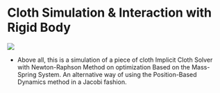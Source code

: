 # Cloth Simulation & Interaction with Rigid Body

![](Cloth.gif)

* Above all, this is a simulation of a piece of cloth 
Implicit Cloth Solver with Newton-Raphson Method on optimization
Based on the Mass-Spring System.
An alternative way of using the Position-Based Dynamics method in a Jacobi fashion.
